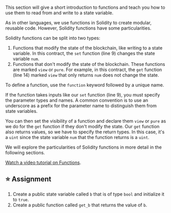 This section will give a short introduction to functions and teach you how to use them to read from and write to a state variable.

As in other languages, we use functions in Solidity to create modular, reusable code. However, Solidity functions have some particularities.

Solidity functions can be split into two types:

1. Functions that modify the state of the blockchain, like writing to a state variable. In this contract, the `set` function (line 9) changes the state variable `num`.
2. Functions that don't modify the state of the blockchain. These functions are marked `view` or `pure`. For example, in this contract, the `get` function (line 14) marked `view` that only returns `num` does not change the state.

To define a function, use the `function` keyword followed by a unique name.

If the function takes inputs like our `set` function (line 9), you must specify the parameter types and names. A common convention is to use an underscore as a prefix for the parameter name to distinguish them from state variables.

You can then set the visibility of a function and declare them `view` or `pure` as we do for the `get` function if they don't modify the state. Our `get` function also returns values, so we have to specify the return types. In this case, it's a `uint` since the state variable `num` that the function returns is a `uint`.

We will explore the particularities of Solidity functions in more detail in the following sections.

<a href="https://www.youtube.com/watch?v=Mm6834AAY00" target="_blank">Watch a video tutorial on Functions</a>.

## ⭐️ Assignment

1. Create a public state variable called `b` that is of type `bool` and initialize it to `true`.
2. Create a public function called `get_b` that returns the value of `b`.
